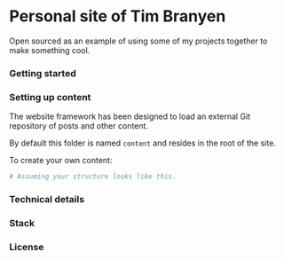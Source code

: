 Personal site of Tim Branyen
============================

Open sourced as an example of using some of my projects together to make
something cool.

### Getting started ###

### Setting up content ###

The website framework has been designed to load an external Git repository of
posts and other content.

By default this folder is named `content` and resides in the root of the site.

To create your own content:

``` bash
# Assuming your structure looks like this.
```

### Technical details ###

### Stack ###

### License ###
